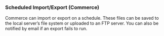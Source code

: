 ### Scheduled Import/Export (Commerce)

Commerce can import or export on a schedule. These files can be saved to the local server’s file system or uploaded to an FTP server. You can also be notified by email if an export fails to run.
